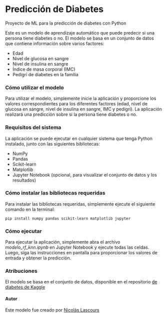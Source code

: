 # Predicción de Diabetes
Proyecto de ML para la predicción de diabetes con Python

Este es un modelo de aprendizaje automático que puede predecir si una persona tiene diabetes o no. El modelo se basa en un conjunto de datos que contiene información sobre varios factores:
- Edad
- Nivel de glucosa en sangre
- Nivel de insulina en sangre
- Índice de masa corporal (IMC)
- Pedigrí de diabetes en la familia


### Cómo utilizar el modelo

Para utilizar el modelo, simplemente inicie la aplicación y proporcione los valores correspondientes para los diferentes factores (edad, nivel de glucosa en sangre, nivel de insulina en sangre, IMC y pedigrí). La aplicación realizará una predicción sobre si la persona tiene diabetes o no.

### Requisitos del sistema

La aplicación se puede ejecutar en cualquier sistema que tenga Python instalado, junto con las siguientes bibliotecas:
- NumPy 
- Pandas 
- Scikit-learn 
- Matplotlib 
- Jupyter Notebook (opcional, para visualizar el conjunto de datos y los resultados)

### Cómo instalar las bibliotecas requeridas
Para instalar las bibliotecas requeridas, simplemente ejecute el siguiente comando en la terminal:


`pip install numpy pandas scikit-learn matplotlib jupyter`


### Cómo ejecutar

Para ejecutar la aplicación, simplemente abra el archivo *modelo_rf_knn.ipynb* en Jupyter Notebook y ejecute todas las celdas. Luego, siga las instrucciones en pantalla para proporcionar los valores de entrada y obtener la predicción.

### Atribuciones

El modelo se basa en el conjunto de datos, disponible en el repositorio
[de diabetes de Kaggle](www.kaggle.com/datasets/mathchi/diabetes-data-set)

#### Autor

Este modelo fue creado por [Nicolás Lascours](https://www.linkedin.com/in/nicol%C3%A1s-lascours/)